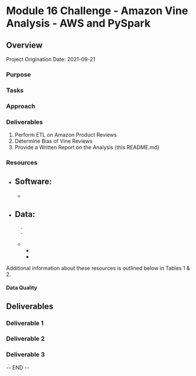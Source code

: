 # Module 16 Challenge - Amazon Vine Analysis - AWS and PySpark

## Overview

Project Origination Date: 2021-09-21

### Purpose


### Tasks


### Approach


### Deliverables

1. Perform ETL on Amazon Product Reviews
2. Determine Bias of Vine Reviews
3. Provide a Written Report on the Analysis (this README.md)

### Resources

- Software:
	- 
	- 
- Data:
	- 
		- 
		- 
	- 
		- 
		- 

Additional information about these resources is outlined below in Tables 1 & 2.


#### Data Quality


## Deliverables

### Deliverable 1



### Deliverable 2



### Deliverable 3



-- END --
